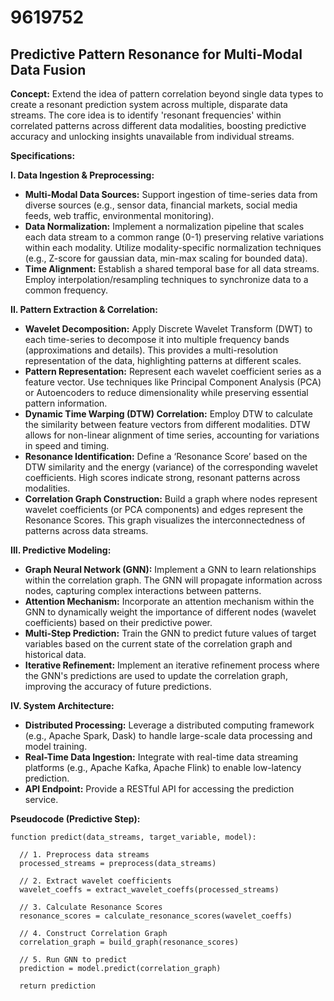 # 9619752

## Predictive Pattern Resonance for Multi-Modal Data Fusion

**Concept:** Extend the idea of pattern correlation beyond single data types to create a resonant prediction system across multiple, disparate data streams. The core idea is to identify 'resonant frequencies' within correlated patterns across different data modalities, boosting predictive accuracy and unlocking insights unavailable from individual streams.

**Specifications:**

**I. Data Ingestion & Preprocessing:**

*   **Multi-Modal Data Sources:** Support ingestion of time-series data from diverse sources (e.g., sensor data, financial markets, social media feeds, web traffic, environmental monitoring).
*   **Data Normalization:** Implement a normalization pipeline that scales each data stream to a common range (0-1) preserving relative variations within each modality. Utilize modality-specific normalization techniques (e.g., Z-score for gaussian data, min-max scaling for bounded data).
*   **Time Alignment:** Establish a shared temporal base for all data streams. Employ interpolation/resampling techniques to synchronize data to a common frequency.

**II. Pattern Extraction & Correlation:**

*   **Wavelet Decomposition:** Apply Discrete Wavelet Transform (DWT) to each time-series to decompose it into multiple frequency bands (approximations and details). This provides a multi-resolution representation of the data, highlighting patterns at different scales.
*   **Pattern Representation:** Represent each wavelet coefficient series as a feature vector. Use techniques like Principal Component Analysis (PCA) or Autoencoders to reduce dimensionality while preserving essential pattern information.
*   **Dynamic Time Warping (DTW) Correlation:**  Employ DTW to calculate the similarity between feature vectors from different modalities. DTW allows for non-linear alignment of time series, accounting for variations in speed and timing. 
*   **Resonance Identification:** Define a ‘Resonance Score’ based on the DTW similarity and the energy (variance) of the corresponding wavelet coefficients. High scores indicate strong, resonant patterns across modalities.
*   **Correlation Graph Construction:** Build a graph where nodes represent wavelet coefficients (or PCA components) and edges represent the Resonance Scores. This graph visualizes the interconnectedness of patterns across data streams.

**III. Predictive Modeling:**

*   **Graph Neural Network (GNN):** Implement a GNN to learn relationships within the correlation graph. The GNN will propagate information across nodes, capturing complex interactions between patterns.
*   **Attention Mechanism:** Incorporate an attention mechanism within the GNN to dynamically weight the importance of different nodes (wavelet coefficients) based on their predictive power.
*   **Multi-Step Prediction:** Train the GNN to predict future values of target variables based on the current state of the correlation graph and historical data.
*   **Iterative Refinement:** Implement an iterative refinement process where the GNN's predictions are used to update the correlation graph, improving the accuracy of future predictions.

**IV. System Architecture:**

*   **Distributed Processing:** Leverage a distributed computing framework (e.g., Apache Spark, Dask) to handle large-scale data processing and model training.
*   **Real-Time Data Ingestion:** Integrate with real-time data streaming platforms (e.g., Apache Kafka, Apache Flink) to enable low-latency prediction.
*   **API Endpoint:** Provide a RESTful API for accessing the prediction service.



**Pseudocode (Predictive Step):**

```
function predict(data_streams, target_variable, model):

  // 1. Preprocess data streams
  processed_streams = preprocess(data_streams)

  // 2. Extract wavelet coefficients
  wavelet_coeffs = extract_wavelet_coeffs(processed_streams)

  // 3. Calculate Resonance Scores
  resonance_scores = calculate_resonance_scores(wavelet_coeffs)

  // 4. Construct Correlation Graph
  correlation_graph = build_graph(resonance_scores)

  // 5. Run GNN to predict
  prediction = model.predict(correlation_graph)

  return prediction
```